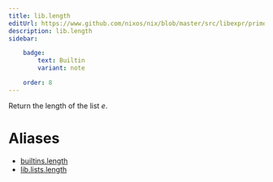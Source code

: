 ```yaml
---
title: lib.length
editUrl: https://www.github.com/nixos/nix/blob/master/src/libexpr/primops.cc
description: lib.length
sidebar:

    badge:
        text: Builtin
        variant: note

    order: 8
---
```


Return the length of the list *e*.


# Aliases

- [builtins.length](./reference/builtins/builtins-length)
- [lib.lists.length](./reference/lib/lists/lib-lists-length)


